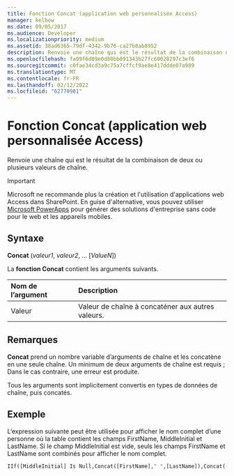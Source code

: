 ```yaml
---
title: Fonction Concat (application web personnalisée Access)
manager: kelbow
ms.date: 09/05/2017
ms.audience: Developer
ms.localizationpriority: medium
ms.assetid: 38ad6365-79df-4342-9b76-ca27b8ab8952
description: Renvoie une chaîne qui est le résultat de la combinaison de deux ou plusieurs valeurs de chaîne.
ms.openlocfilehash: fa99f6d09e0d80bb091343b27fc60028297c3ef6
ms.sourcegitcommit: c0fae34cd3a9c75a7cffcf9ae8e417ddde07a989
ms.translationtype: MT
ms.contentlocale: fr-FR
ms.lasthandoff: 02/12/2022
ms.locfileid: "62770981"
---
```

# <a name="concat-function-access-custom-web-app"></a>Fonction Concat (application web personnalisée Access)

Renvoie une chaîne qui est le résultat de la combinaison de deux ou plusieurs valeurs de chaîne.
  
> [!IMPORTANT]
> Microsoft ne recommande plus la création et l'utilisation d'applications web Access dans SharePoint. En guise d'alternative, vous pouvez utiliser [Microsoft PowerApps](https://powerapps.microsoft.com/) pour générer des solutions d'entreprise sans code pour le web et les appareils mobiles. 
  
## <a name="syntax"></a>Syntaxe

**Concat** (*valeur1*, *valeur2*, ... [*ValueN*]) 
  
La **fonction Concat** contient les arguments suivants. 
  
|**Nom de l’argument**|**Description**|
|:-----|:-----|
|Valeur  <br/> |Valeur de chaîne à concaténer aux autres valeurs. |
   
## <a name="remarks"></a>Remarques

**Concat** prend un nombre variable d’arguments de chaîne et les concatène en une seule chaîne. Un minimum de deux arguments de chaîne est requis ; Dans le cas contraire, une erreur est produite. 
  
Tous les arguments sont implicitement convertis en types de données de chaîne, puis concatés.
  
## <a name="example"></a>Exemple

L’expression suivante peut être utilisée pour afficher le nom complet d’une personne où la table contient les champs FirstName, MiddleInitial et LastName. Si le champ MiddleInitial est vide, seuls les champs FirstName et LastName sont combinés pour afficher le nom complet.
  
```vb
IIf([MiddleInitial] Is Null,Concat([FirstName]," ",[LastName]),Concat([FirstName]," ",[MiddleInitial]," ",[LastName]))
```



